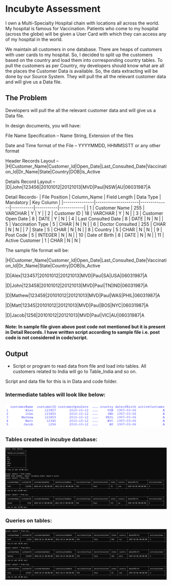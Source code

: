 # Incubyte Assessment

I own a Multi-Specialty Hospital chain with locations all across the world. My hospital is famous for Vaccination. Patients who come to my hospital (across the globe) will be given a User Card with which they can access any of my hospital in the world.

We maintain all customers in one database. There are heaps of customers with user cards to my hospital. So, I decided to split up the customers based on the country and load them into corresponding country tables. To pull the customers as per Country, my developers should know what are all the places the Customer Data is available. So, the data extracting will be done by our Source System. They will pull the all the relevant customer data and will give us a Data file.

## The Problem

Developers will pull the all the relevant customer data and will give us a Data file.

In design documents, you will have:

File Name Specification – Name String, Extension of the files

Date and Time format of the File – YYYYMMDD, HHMMSSTT or any other format

Header Records Layout – |H|Customer_Name|Customer_Id|Open_Date|Last_Consulted_Date|Vaccination_Id|Dr_Name|State|Country|DOB|Is_Active

Details Record Layout – |D|John|123456|20101012|20121013|MVD|Paul|NSW|AU|06031987|A

Detail Records-
| File Position | Column_Name         | Field Length | Data Type | Mandatory | Key Column |
|---------------|---------------------|--------------|-----------|-----------|------------|
| 1             | Customer Name       | 255          | VARCHAR   | Y         | Y          |
| 2             | Customer ID         | 18           | VARCHAR   | Y         | N          |
| 3             | Customer Open Date  | 8            | DATE      | Y         | N          |
| 4             | Last Consulted Date | 8            | DATE      | N         | N          |
| 5             | Vaccination Type    | 5            | CHAR      | N         | N          |
| 6             | Doctor Consulted    | 255          | CHAR      | N         | N          |
| 7             | State               | 5            | CHAR      | N         | N          |
| 8             | Country             | 5            | CHAR      | N         | N          |
| 9             | Post Code           | 5            | INTEGER   | N         | N          |
| 10            | Date of Birth       | 8            | DATE      | N         | N          |
| 11            | Active Customer     | 1            | CHAR      | N         | N          |


The sample file format will be:

|H|Customer_Name|Customer_Id|Open_Date|Last_Consulted_Date|Vaccination_Id|Dr_Name|State|Country|DOB|Is_Active

|D|Alex|123457|20101012|20121013|MVD|Paul|SA|USA|06031987|A

|D|John|123458|20101012|20121013|MVD|Paul|TN|IND|06031987|A

|D|Mathew|123459|20101012|20121013|MVD|Paul|WAS|PHIL|06031987|A

|D|Matt|12345|20101012|20121013|MVD|Paul|BOS|NYC|06031987|A

|D|Jacob|1256|20101012|20121013|MVD|Paul|VIC|AU|06031987|A



#### Note: In sample file given above post code not mentioned but it is present in Detail Records. I have written script according to sample file i.e. post code is not considered in code/script.




## Output
* Script or program to read data from file and load into tables. All customers related to India will go to Table_India and so on.

Script and data file for this is in Data and code folder.




### Intermediate tables will look like below:

![Tree](https://github.com/amoljkatkar/incubyte_assessment/blob/main/screenshots/screenshot1.png)



### Tables created in incubye database:

![Tree](https://github.com/amoljkatkar/incubyte_assessment/blob/main/screenshots/screenshot3.png)


### Queries on tables:
![Tree](https://github.com/amoljkatkar/incubyte_assessment/blob/main/screenshots/screenshot2.png)
